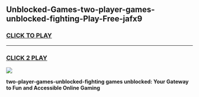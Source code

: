 
## Unblocked-Games-two-player-games-unblocked-fighting-Play-Free-jafx9
<h3>
<a href="https://premium76.site?title=two-player-games-unblocked-fighting&ref=18A1">CLICK TO PLAY</a></h3>
<hr>

<h3>
<a href="https://premium76.site?title=two-player-games-unblocked-fighting&ref=18A1">CLICK 2 PLAY</a>
  
</h3>

<a href="https://premium76.site?title=two-player-games-unblocked-fighting&ref=18A1"><img src="https://clearcache.store/games.png"></a>


**two-player-games-unblocked-fighting games unblocked: Your Gateway to Fun and Accessible Online Gaming**
